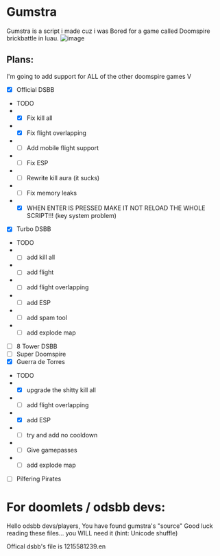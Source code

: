 # Gumstra
Gumstra is a script i made cuz i was Bored for a game called Doomspire brickbattle in luau.
![image](https://github.com/user-attachments/assets/6f79e09d-7fe7-47c1-80c8-a773ce4c63a0)

## Plans:

I'm going to add support for ALL of the other doomspire games V


- [x] Official DSBB
- TODO
- -  [x] Fix kill all
- -  [x] Fix flight overlapping
- -  [ ] Add mobile flight support
- -  [ ] Fix ESP
- -  [ ] Rewrite kill aura (it sucks)
- -  [ ] Fix memory leaks
- -  [x] WHEN ENTER IS PRESSED MAKE IT NOT RELOAD THE WHOLE SCRIPT!!! (key system problem)
- [x] Turbo DSBB
-  TODO
- -  [ ] add kill all
- -  [ ] add flight
- -  [ ] add flight overlapping
- -  [ ] add ESP
- -  [ ] add spam tool
- -  [ ] add explode map
- [ ] 8 Tower DSBB
- [ ] Super Doomspire
- [x] Guerra de Torres
-  TODO
- -  [x] upgrade the shitty kill all
- -  [ ] add flight overlapping
- -  [x] add ESP
- -  [ ] try and add no cooldown
- -  [ ] Give gamepasses
- -  [ ] add explode map
- [ ] Pilfering Pirates

# For doomlets / odsbb devs:
  
Hello odsbb devs/players, You have found gumstra's "source" Good luck reading these files... you WILL need it (hint: Unicode shuffle)

Offical dsbb's file is 1215581239.en